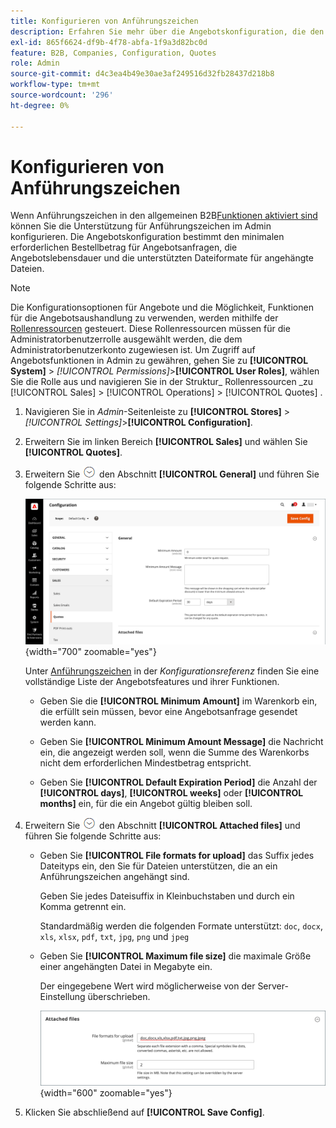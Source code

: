 ```yaml
---
title: Konfigurieren von Anführungszeichen
description: Erfahren Sie mehr über die Angebotskonfiguration, die den erforderlichen Mindestbestellwert für Angebotsanfragen, die Angebotslebensdauer und Dateianhänge steuert.
exl-id: 865f6624-df9b-4f78-abfa-1f9a3d82bc0d
feature: B2B, Companies, Configuration, Quotes
role: Admin
source-git-commit: d4c3ea4b49e30ae3af249516d32fb28437d218b8
workflow-type: tm+mt
source-wordcount: '296'
ht-degree: 0%

---
```


# Konfigurieren von Anführungszeichen

Wenn Anführungszeichen in den allgemeinen B2B[Funktionen aktiviert sind](enable-basic-features.md) können Sie die Unterstützung für Anführungszeichen im Admin konfigurieren. Die Angebotskonfiguration bestimmt den minimalen erforderlichen Bestellbetrag für Angebotsanfragen, die Angebotslebensdauer und die unterstützten Dateiformate für angehängte Dateien.

>[!NOTE]
>
>Die Konfigurationsoptionen für Angebote und die Möglichkeit, Funktionen für die Angebotsaushandlung zu verwenden, werden mithilfe der [Rollenressourcen](../systems/permissions-user-roles.md#role-resources) gesteuert. Diese Rollenressourcen müssen für die Administratorbenutzerrolle ausgewählt werden, die dem Administratorbenutzerkonto zugewiesen ist. Um Zugriff auf Angebotsfunktionen in Admin zu gewähren, gehen Sie zu **[!UICONTROL System]** > _[!UICONTROL Permissions]_>**[!UICONTROL User Roles]**, wählen Sie die Rolle aus und navigieren Sie in der Struktur_ Rollenressourcen _zu [!UICONTROL Sales] > [!UICONTROL Operations] > [!UICONTROL Quotes] .

1. Navigieren Sie in _Admin_-Seitenleiste zu **[!UICONTROL Stores]** > _[!UICONTROL Settings]_>**[!UICONTROL Configuration]**.

1. Erweitern Sie im linken Bereich **[!UICONTROL Sales]** und wählen Sie **[!UICONTROL Quotes]**.

1. Erweitern Sie ![Erweiterungsauswahl](../assets/icon-display-expand.png) den Abschnitt **[!UICONTROL General]** und führen Sie folgende Schritte aus:

   ![Konfiguration von Angeboten - Allgemein](./assets/quotes-general.png){width="700" zoomable="yes"}

   Unter [Anführungszeichen](../configuration-reference/sales/quotes.md) in der _Konfigurationsreferenz_ finden Sie eine vollständige Liste der Angebotsfeatures und ihrer Funktionen.

   - Geben Sie die **[!UICONTROL Minimum Amount]** im Warenkorb ein, die erfüllt sein müssen, bevor eine Angebotsanfrage gesendet werden kann.

   - Geben Sie **[!UICONTROL Minimum Amount Message]** die Nachricht ein, die angezeigt werden soll, wenn die Summe des Warenkorbs nicht dem erforderlichen Mindestbetrag entspricht.

   - Geben Sie **[!UICONTROL Default Expiration Period]** die Anzahl der **[!UICONTROL days]**, **[!UICONTROL weeks]** oder **[!UICONTROL months]** ein, für die ein Angebot gültig bleiben soll.

1. Erweitern Sie ![Erweiterungsauswahl](../assets/icon-display-expand.png) den Abschnitt **[!UICONTROL Attached files]** und führen Sie folgende Schritte aus:

   - Geben Sie **[!UICONTROL File formats for upload]** das Suffix jedes Dateityps ein, den Sie für Dateien unterstützen, die an ein Anführungszeichen angehängt sind.

     Geben Sie jedes Dateisuffix in Kleinbuchstaben und durch ein Komma getrennt ein.

     Standardmäßig werden die folgenden Formate unterstützt: `doc`, `docx`, `xls`, `xlsx`, `pdf`, `txt`, `jpg`, `png` und `jpeg`

   - Geben Sie **[!UICONTROL Maximum file size]** die maximale Größe einer angehängten Datei in Megabyte ein.

     Der eingegebene Wert wird möglicherweise von der Server-Einstellung überschrieben.

     ![Konfiguration von Angeboten - angehängte Dateien](./assets/quotes-attached-files.png){width="600" zoomable="yes"}

1. Klicken Sie abschließend auf **[!UICONTROL Save Config]**.
